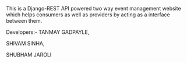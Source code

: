 This is a Django-REST API powered two way event management website which helps consumers as well as providers by acting as a interface between them.

Developers:-
TANMAY GADPAYLE,

SHIVAM SINHA,

SHUBHAM JAROLI
